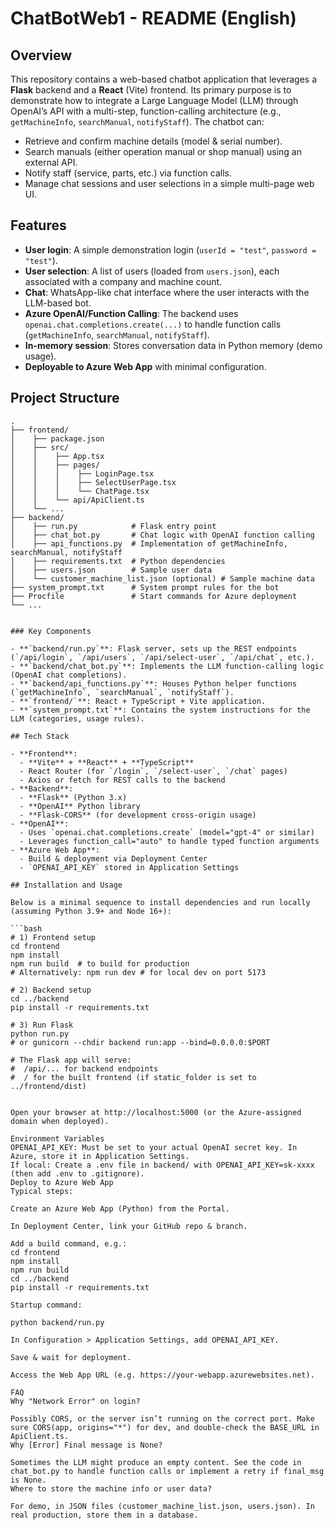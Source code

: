 # ChatBotWeb1 - README (English)

## Overview

This repository contains a web-based chatbot application that leverages a **Flask** backend and a **React** (Vite) frontend. Its primary purpose is to demonstrate how to integrate a Large Language Model (LLM) through OpenAI’s API with a multi-step, function-calling architecture (e.g., `getMachineInfo`, `searchManual`, `notifyStaff`). The chatbot can:

- Retrieve and confirm machine details (model & serial number).
- Search manuals (either operation manual or shop manual) using an external API.
- Notify staff (service, parts, etc.) via function calls.
- Manage chat sessions and user selections in a simple multi-page web UI.

## Features

- **User login**: A simple demonstration login (`userId = "test"`, `password = "test"`).
- **User selection**: A list of users (loaded from `users.json`), each associated with a company and machine count.
- **Chat**: WhatsApp-like chat interface where the user interacts with the LLM-based bot.
- **Azure OpenAI/Function Calling**: The backend uses `openai.chat.completions.create(...)` to handle function calls (`getMachineInfo`, `searchManual`, `notifyStaff`).
- **In-memory session**: Stores conversation data in Python memory (demo usage).
- **Deployable to Azure Web App** with minimal configuration.

## Project Structure

```plaintext
.
├── frontend/
│    ├── package.json
│    ├── src/
│    │    ├── App.tsx
│    │    ├── pages/
│    │    │    ├── LoginPage.tsx
│    │    │    ├── SelectUserPage.tsx
│    │    │    └── ChatPage.tsx
│    │    └── api/ApiClient.ts
│    └── ...
├── backend/
│    ├── run.py            # Flask entry point
│    ├── chat_bot.py       # Chat logic with OpenAI function calling
│    ├── api_functions.py  # Implementation of getMachineInfo, searchManual, notifyStaff
│    ├── requirements.txt  # Python dependencies
│    ├── users.json        # Sample user data
│    └── customer_machine_list.json (optional) # Sample machine data
├── system_prompt.txt      # System prompt rules for the bot
├── Procfile               # Start commands for Azure deployment
└── ...


### Key Components

- **`backend/run.py`**: Flask server, sets up the REST endpoints (`/api/login`, `/api/users`, `/api/select-user`, `/api/chat`, etc.).  
- **`backend/chat_bot.py`**: Implements the LLM function-calling logic (OpenAI chat completions).  
- **`backend/api_functions.py`**: Houses Python helper functions (`getMachineInfo`, `searchManual`, `notifyStaff`).  
- **`frontend/`**: React + TypeScript + Vite application.  
- **`system_prompt.txt`**: Contains the system instructions for the LLM (categories, usage rules).

## Tech Stack

- **Frontend**:
  - **Vite** + **React** + **TypeScript**
  - React Router (for `/login`, `/select-user`, `/chat` pages)
  - Axios or fetch for REST calls to the backend
- **Backend**:
  - **Flask** (Python 3.x)
  - **OpenAI** Python library
  - **Flask-CORS** (for development cross-origin usage)
- **OpenAI**:
  - Uses `openai.chat.completions.create` (model="gpt-4" or similar)
  - Leverages function_call="auto" to handle typed function arguments
- **Azure Web App**:
  - Build & deployment via Deployment Center
  - `OPENAI_API_KEY` stored in Application Settings

## Installation and Usage

Below is a minimal sequence to install dependencies and run locally (assuming Python 3.9+ and Node 16+):

```bash
# 1) Frontend setup
cd frontend
npm install
npm run build  # to build for production
# Alternatively: npm run dev # for local dev on port 5173

# 2) Backend setup
cd ../backend
pip install -r requirements.txt

# 3) Run Flask
python run.py
# or gunicorn --chdir backend run:app --bind=0.0.0.0:$PORT

# The Flask app will serve:
#  /api/... for backend endpoints
#  / for the built frontend (if static_folder is set to ../frontend/dist)


Open your browser at http://localhost:5000 (or the Azure-assigned domain when deployed).

Environment Variables
OPENAI_API_KEY: Must be set to your actual OpenAI secret key. In Azure, store it in Application Settings.
If local: Create a .env file in backend/ with OPENAI_API_KEY=sk-xxxx (then add .env to .gitignore).
Deploy to Azure Web App
Typical steps:

Create an Azure Web App (Python) from the Portal.

In Deployment Center, link your GitHub repo & branch.

Add a build command, e.g.:
cd frontend
npm install
npm run build
cd ../backend
pip install -r requirements.txt

Startup command:

python backend/run.py

In Configuration > Application Settings, add OPENAI_API_KEY.

Save & wait for deployment.

Access the Web App URL (e.g. https://your-webapp.azurewebsites.net).

FAQ
Why "Network Error" on login?

Possibly CORS, or the server isn’t running on the correct port. Make sure CORS(app, origins="*") for dev, and double-check the BASE_URL in ApiClient.ts.
Why [Error] Final message is None?

Sometimes the LLM might produce an empty content. See the code in chat_bot.py to handle function calls or implement a retry if final_msg is None.
Where to store the machine info or user data?

For demo, in JSON files (customer_machine_list.json, users.json). In real production, store them in a database.
